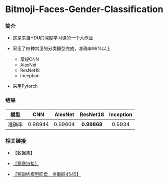 # Bitmoji-Faces-Gender-Classification

### 简介

- 这是来自HDU的深度学习课的一个大作业

- 采用了四种常见的分类模型完成，准确率99%以上

  - 常规CNN
  - AlexNet
  - ResNet18
  - Inception

- 采用Pytorch

  

### 结果

|  模型  |   CNN   | AlexNet |  ResNet18   | Inception |
| :----: | :-----: | :-----: | :---------: | :-------: |
| 准确率 | 0.98944 | 0.99604 | **0.99868** |  0.9934   |



### 相关链接

- 【数据集】

- [【竞赛链接】](https://www.kaggle.com/competitions/bitmoji-faces-gender-recognition)

- [【预训练模型网盘，提取码4545】](https://pan.baidu.com/s/1FwdqmrjVIMRmQV4Aq32PKg)
